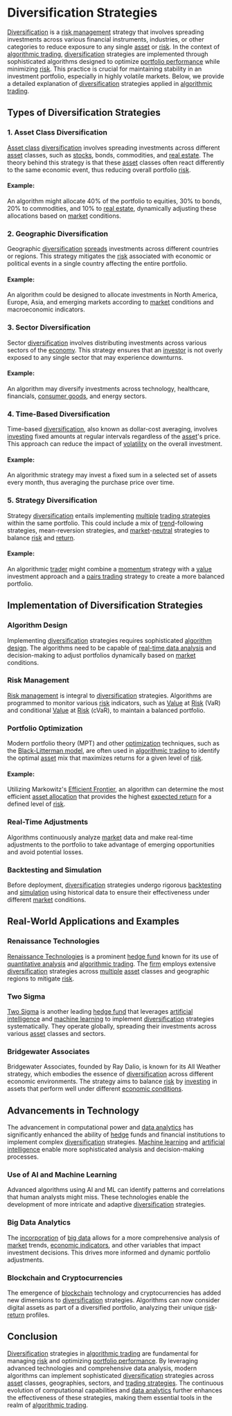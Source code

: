 # Diversification Strategies

[Diversification](../d/diversification.md) is a [risk management](../r/risk_management.md) strategy that involves spreading investments across various financial instruments, industries, or other categories to reduce exposure to any single [asset](../a/asset.md) or [risk](../r/risk.md). In the context of [algorithmic trading](../a/algorithmic_trading.md), [diversification](../d/diversification.md) strategies are implemented through sophisticated algorithms designed to optimize [portfolio performance](../p/portfolio_performance.md) while minimizing [risk](../r/risk.md). This practice is crucial for maintaining stability in an investment portfolio, especially in highly volatile markets. Below, we provide a detailed explanation of [diversification](../d/diversification.md) strategies applied in [algorithmic trading](../a/algorithmic_trading.md).

## Types of Diversification Strategies

### 1. Asset Class Diversification
[Asset class](../a/asset_class.md) [diversification](../d/diversification.md) involves spreading investments across different [asset](../a/asset.md) classes, such as [stocks](../s/stock.md), bonds, commodities, and [real estate](../r/real_estate.md). The theory behind this strategy is that these [asset](../a/asset.md) classes often react differently to the same economic event, thus reducing overall portfolio [risk](../r/risk.md).

#### Example:
An algorithm might allocate 40% of the portfolio to equities, 30% to bonds, 20% to commodities, and 10% to [real estate](../r/real_estate.md), dynamically adjusting these allocations based on [market](../m/market.md) conditions.

### 2. Geographic Diversification
Geographic [diversification](../d/diversification.md) [spreads](../s/spreads.md) investments across different countries or regions. This strategy mitigates the [risk](../r/risk.md) associated with economic or political events in a single country affecting the entire portfolio.

#### Example:
An algorithm could be designed to allocate investments in North America, Europe, Asia, and emerging markets according to [market](../m/market.md) conditions and macroeconomic indicators.

### 3. Sector Diversification
Sector [diversification](../d/diversification.md) involves distributing investments across various sectors of the [economy](../e/economy.md). This strategy ensures that an [investor](../i/investor.md) is not overly exposed to any single sector that may experience downturns.

#### Example:
An algorithm may diversify investments across technology, healthcare, financials, [consumer goods](../c/consumer_goods.md), and energy sectors.

### 4. Time-Based Diversification
Time-based [diversification](../d/diversification.md), also known as dollar-cost averaging, involves [investing](../i/investing.md) fixed amounts at regular intervals regardless of the [asset](../a/asset.md)'s price. This approach can reduce the impact of [volatility](../v/volatility.md) on the overall investment.

#### Example:
An algorithmic strategy may invest a fixed sum in a selected set of assets every month, thus averaging the purchase price over time.

### 5. Strategy Diversification
Strategy [diversification](../d/diversification.md) entails implementing [multiple](../m/multiple.md) [trading strategies](../t/trading_strategies.md) within the same portfolio. This could include a mix of [trend](../t/trend.md)-following strategies, mean-reversion strategies, and [market](../m/market.md)-[neutral](../n/neutral.md) strategies to balance [risk](../r/risk.md) and [return](../r/return.md).

#### Example:
An algorithmic [trader](../t/trader.md) might combine a [momentum](../m/momentum.md) strategy with a [value](../v/value.md) investment approach and a [pairs trading](../p/pairs_trading.md) strategy to create a more balanced portfolio.

## Implementation of Diversification Strategies

### Algorithm Design
Implementing [diversification](../d/diversification.md) strategies requires sophisticated [algorithm design](../a/algorithm_design.md). The algorithms need to be capable of [real-time data analysis](../r/real-time_data_analysis.md) and decision-making to adjust portfolios dynamically based on [market](../m/market.md) conditions.

### Risk Management
[Risk management](../r/risk_management.md) is integral to [diversification](../d/diversification.md) strategies. Algorithms are programmed to monitor various [risk](../r/risk.md) indicators, such as [Value](../v/value.md) at [Risk](../r/risk.md) (VaR) and conditional [Value](../v/value.md) at [Risk](../r/risk.md) (cVaR), to maintain a balanced portfolio.

### Portfolio Optimization
Modern portfolio theory (MPT) and other [optimization](../o/optimization.md) techniques, such as the [Black-Litterman model](../b/black-litterman_model.md), are often used in [algorithmic trading](../a/algorithmic_trading.md) to identify the optimal [asset](../a/asset.md) mix that maximizes returns for a given level of [risk](../r/risk.md).

#### Example:
Utilizing Markowitz's [Efficient Frontier](../e/efficient_frontier.md), an algorithm can determine the most efficient [asset allocation](../a/asset_allocation.md) that provides the highest [expected return](../e/expected_return.md) for a defined level of [risk](../r/risk.md).

### Real-Time Adjustments
Algorithms continuously analyze [market](../m/market.md) data and make real-time adjustments to the portfolio to take advantage of emerging opportunities and avoid potential losses.

### Backtesting and Simulation
Before deployment, [diversification](../d/diversification.md) strategies undergo rigorous [backtesting](../b/backtesting.md) and [simulation](../s/simulation_in_trading.md) using historical data to ensure their effectiveness under different [market](../m/market.md) conditions.

## Real-World Applications and Examples

### Renaissance Technologies
[Renaissance Technologies](https://www.rentech.com/) is a prominent [hedge fund](../h/hedge_fund.md) known for its use of [quantitative analysis](../q/quantitative_analysis.md) and [algorithmic trading](../a/algorithmic_trading.md). The [firm](../f/firm.md) employs extensive [diversification](../d/diversification.md) strategies across [multiple](../m/multiple.md) [asset](../a/asset.md) classes and geographic regions to mitigate [risk](../r/risk.md).

### Two Sigma
[Two Sigma](https://www.twosigma.com/) is another leading [hedge fund](../h/hedge_fund.md) that leverages [artificial intelligence](../a/artificial_intelligence_in_trading.md) and [machine learning](../m/machine_learning.md) to implement [diversification](../d/diversification.md) strategies systematically. They operate globally, spreading their investments across various [asset](../a/asset.md) classes and sectors.

### Bridgewater Associates
Bridgewater Associates, founded by Ray Dalio, is known for its All Weather strategy, which embodies the essence of [diversification](../d/diversification.md) across different economic environments. The strategy aims to balance [risk](../r/risk.md) by [investing](../i/investing.md) in assets that perform well under different [economic conditions](../e/economic_conditions.md).

## Advancements in Technology

The advancement in computational power and [data analytics](../d/data_analytics.md) has significantly enhanced the ability of [hedge](../h/hedge.md) funds and financial institutions to implement complex [diversification](../d/diversification.md) strategies. [Machine learning](../m/machine_learning.md) and [artificial intelligence](../a/artificial_intelligence_in_trading.md) enable more sophisticated analysis and decision-making processes.

### Use of AI and Machine Learning
Advanced algorithms using AI and ML can identify patterns and correlations that human analysts might miss. These technologies enable the development of more intricate and adaptive [diversification](../d/diversification.md) strategies.

### Big Data Analytics
The [incorporation](../i/incorporation.md) of [big data](../b/big_data_in_trading.md) allows for a more comprehensive analysis of [market](../m/market.md) trends, [economic indicators](../e/economic_indicators.md), and other variables that impact investment decisions. This drives more informed and dynamic portfolio adjustments.

### Blockchain and Cryptocurrencies
The emergence of [blockchain](../b/blockchain_in_trading.md) technology and cryptocurrencies has added new dimensions to [diversification](../d/diversification.md) strategies. Algorithms can now consider digital assets as part of a diversified portfolio, analyzing their unique [risk](../r/risk.md)-[return](../r/return.md) profiles.

## Conclusion

[Diversification](../d/diversification.md) strategies in [algorithmic trading](../a/algorithmic_trading.md) are fundamental for managing [risk](../r/risk.md) and optimizing [portfolio performance](../p/portfolio_performance.md). By leveraging advanced technologies and comprehensive data analysis, modern algorithms can implement sophisticated [diversification](../d/diversification.md) strategies across [asset](../a/asset.md) classes, geographies, sectors, and [trading strategies](../t/trading_strategies.md). The continuous evolution of computational capabilities and [data analytics](../d/data_analytics.md) further enhances the effectiveness of these strategies, making them essential tools in the realm of [algorithmic trading](../a/algorithmic_trading.md).